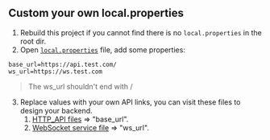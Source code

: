 ## Custom your own local.properties

1. Rebuild this project if you cannot find there is no `local.properties` in the root dir.
2. Open [`local.properties`](../local.properties) file, add some properties:

```properties
base_url=https://api.test.com/
ws_url=https://ws.test.com
```
> The ws_url shouldn't end with /

3. Replace values with your own API links, you can visit these files to design your backend.
   1.  [HTTP_API files](../domain/src/main/java/com/linku/domain/service/api) => "base_url".
   2.  [WebSocket service file](../domain/src/main/java/com/linku/domain/service/api/SessionService.kt) => "ws_url".

